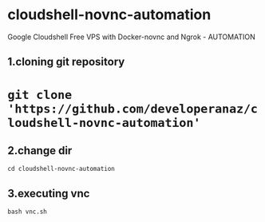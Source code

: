 # cloudshell-novnc-automation
Google Cloudshell Free VPS with Docker-novnc and Ngrok - AUTOMATION


## 1.cloning git repository

# ``git clone 'https://github.com/developeranaz/cloudshell-novnc-automation'``

## 2.change dir

`cd cloudshell-novnc-automation`


## 3.executing vnc

`bash vnc.sh`
